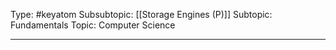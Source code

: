 Type: #keyatom
Subsubtopic: [[Storage Engines (P)]]
Subtopic: Fundamentals
Topic: Computer Science

----
